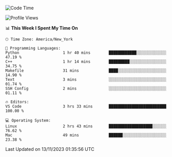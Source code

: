 <!--START_SECTION:waka-->
![Code Time](http://img.shields.io/badge/Code%20Time-598%20hrs%2042%20mins-blue)

![Profile Views](http://img.shields.io/badge/Profile%20Views-0-blue)

📊 **This Week I Spent My Time On** 

```text
🕑︎ Time Zone: America/New_York

💬 Programming Languages: 
Python                   1 hr 40 mins        ████████████░░░░░░░░░░░░░   47.19 % 
C++                      1 hr 14 mins        █████████░░░░░░░░░░░░░░░░   34.75 % 
Makefile                 31 mins             ████░░░░░░░░░░░░░░░░░░░░░   14.90 % 
Text                     3 mins              ░░░░░░░░░░░░░░░░░░░░░░░░░   01.74 % 
SSH Config               2 mins              ░░░░░░░░░░░░░░░░░░░░░░░░░   01.11 % 

🔥 Editors: 
VS Code                  3 hrs 33 mins       █████████████████████████   100.00 % 

💻 Operating System: 
Linux                    2 hrs 43 mins       ███████████████████░░░░░░   76.62 % 
Mac                      49 mins             ██████░░░░░░░░░░░░░░░░░░░   23.38 % 
```


 Last Updated on 13/11/2023 01:35:56 UTC
<!--END_SECTION:waka-->

